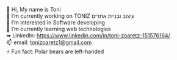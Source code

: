 👋 Hi, My name is Toni<br>
💼 I’m currently working on TONIZ עיצוב ובניית אתרים <br>
👀 I’m interested in Software developing<br>
🌱 I’m currently learning web technologies<br>
➡ LinkedIn: https://www.linkedin.com/in/toni-zoaretz-151576164/<br>
📫 email: tonizoaretz1@gmail.com<br>
⚡ Fun fact: Polar bears are left-handed<br>

<!--
**Toni-Zoaretz/Toni-Zoaretz** is a ✨ _special_ ✨ repository because its `README.md` (this file) appears on your GitHub profile.







